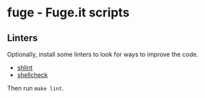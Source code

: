 # fuge - Fuge.it scripts

## Linters

Optionally, install some linters to look for ways to improve the code.

* [shlint](https://rubygems.org/gems/shlint)
* [shellcheck](https://github.com/koalaman/shellcheck)

Then run `make lint`.

